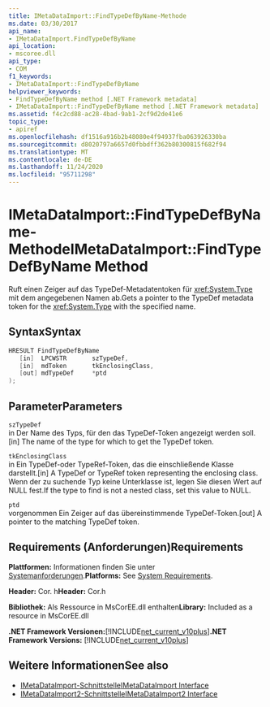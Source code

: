 ```yaml
---
title: IMetaDataImport::FindTypeDefByName-Methode
ms.date: 03/30/2017
api_name:
- IMetaDataImport.FindTypeDefByName
api_location:
- mscoree.dll
api_type:
- COM
f1_keywords:
- IMetaDataImport::FindTypeDefByName
helpviewer_keywords:
- FindTypeDefByName method [.NET Framework metadata]
- IMetaDataImport::FindTypeDefByName method [.NET Framework metadata]
ms.assetid: f4c2cd88-ac28-4bad-9ab1-2cf9d2de41e6
topic_type:
- apiref
ms.openlocfilehash: df1516a916b2b48080e4f94937fba063926330ba
ms.sourcegitcommit: d8020797a6657d0fbbdff362b80300815f682f94
ms.translationtype: MT
ms.contentlocale: de-DE
ms.lasthandoff: 11/24/2020
ms.locfileid: "95711298"
---
```

# <a name="imetadataimportfindtypedefbyname-method"></a><span data-ttu-id="74719-102">IMetaDataImport::FindTypeDefByName-Methode</span><span class="sxs-lookup"><span data-stu-id="74719-102">IMetaDataImport::FindTypeDefByName Method</span></span>

<span data-ttu-id="74719-103">Ruft einen Zeiger auf das TypeDef-Metadatentoken für <xref:System.Type> mit dem angegebenen Namen ab.</span><span class="sxs-lookup"><span data-stu-id="74719-103">Gets a pointer to the TypeDef metadata token for the <xref:System.Type> with the specified name.</span></span>  
  
## <a name="syntax"></a><span data-ttu-id="74719-104">Syntax</span><span class="sxs-lookup"><span data-stu-id="74719-104">Syntax</span></span>  
  
```cpp  
HRESULT FindTypeDefByName  
   [in]  LPCWSTR       szTypeDef,  
   [in]  mdToken       tkEnclosingClass,  
   [out] mdTypeDef     *ptd  
);  
```  
  
## <a name="parameters"></a><span data-ttu-id="74719-105">Parameter</span><span class="sxs-lookup"><span data-stu-id="74719-105">Parameters</span></span>  

 `szTypeDef`  
 <span data-ttu-id="74719-106">in Der Name des Typs, für den das TypeDef-Token angezeigt werden soll.</span><span class="sxs-lookup"><span data-stu-id="74719-106">[in] The name of the type for which to get the TypeDef token.</span></span>  
  
 `tkEnclosingClass`  
 <span data-ttu-id="74719-107">in Ein TypeDef-oder TypeRef-Token, das die einschließende Klasse darstellt.</span><span class="sxs-lookup"><span data-stu-id="74719-107">[in] A TypeDef or TypeRef token representing the enclosing class.</span></span> <span data-ttu-id="74719-108">Wenn der zu suchende Typ keine Unterklasse ist, legen Sie diesen Wert auf NULL fest.</span><span class="sxs-lookup"><span data-stu-id="74719-108">If the type to find is not a nested class, set this value to NULL.</span></span>  
  
 `ptd`  
 <span data-ttu-id="74719-109">vorgenommen Ein Zeiger auf das übereinstimmende TypeDef-Token.</span><span class="sxs-lookup"><span data-stu-id="74719-109">[out] A pointer to the matching TypeDef token.</span></span>  
  
## <a name="requirements"></a><span data-ttu-id="74719-110">Requirements (Anforderungen)</span><span class="sxs-lookup"><span data-stu-id="74719-110">Requirements</span></span>  

 <span data-ttu-id="74719-111">**Plattformen:** Informationen finden Sie unter [Systemanforderungen](../../get-started/system-requirements.md).</span><span class="sxs-lookup"><span data-stu-id="74719-111">**Platforms:** See [System Requirements](../../get-started/system-requirements.md).</span></span>  
  
 <span data-ttu-id="74719-112">**Header:** Cor. h</span><span class="sxs-lookup"><span data-stu-id="74719-112">**Header:** Cor.h</span></span>  
  
 <span data-ttu-id="74719-113">**Bibliothek:** Als Ressource in MsCorEE.dll enthalten</span><span class="sxs-lookup"><span data-stu-id="74719-113">**Library:** Included as a resource in MsCorEE.dll</span></span>  
  
 <span data-ttu-id="74719-114">**.NET Framework Versionen:**[!INCLUDE[net_current_v10plus](../../../../includes/net-current-v10plus-md.md)]</span><span class="sxs-lookup"><span data-stu-id="74719-114">**.NET Framework Versions:** [!INCLUDE[net_current_v10plus](../../../../includes/net-current-v10plus-md.md)]</span></span>  
  
## <a name="see-also"></a><span data-ttu-id="74719-115">Weitere Informationen</span><span class="sxs-lookup"><span data-stu-id="74719-115">See also</span></span>

- [<span data-ttu-id="74719-116">IMetaDataImport-Schnittstelle</span><span class="sxs-lookup"><span data-stu-id="74719-116">IMetaDataImport Interface</span></span>](imetadataimport-interface.md)
- [<span data-ttu-id="74719-117">IMetaDataImport2-Schnittstelle</span><span class="sxs-lookup"><span data-stu-id="74719-117">IMetaDataImport2 Interface</span></span>](imetadataimport2-interface.md)
